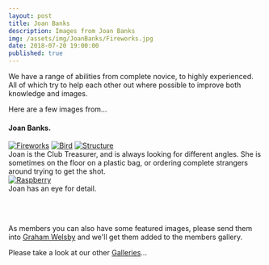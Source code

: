 ```yaml
---
layout: post
title: Joan Banks
description: Images from Joan Banks
img: /assets/img/JoanBanks/Fireworks.jpg
date: 2018-07-20 19:00:00
published: true
---
```


We have a range of abilities from complete novice, to highly experienced. All of which try to help each other out where possible to improve both knowledge and images.

Here are a few images from...

#### Joan Banks.

<div class="lightboxgallery-gallery">
	<div class="img_row">
		<a class="lightboxgallery-gallery-item" href="{{ site.baseurl }}/assets/img/JoanBanks/Fireworks.jpg" target="_blank" data-title="Joan Banks" data-alt="Joan Banks">
			<img class="col one" src="{{ site.baseurl }}/assets/img/JoanBanks/Fireworks.jpg" alt="Fireworks" title="Fireworks"/></a>
		<a class="lightboxgallery-gallery-item" href="{{ site.baseurl }}/assets/img/JoanBanks/Bird.jpg" target="_blank" data-title="Joan Banks" data-alt="Joan Banks">
			<img class="col one" src="{{ site.baseurl }}/assets/img/JoanBanks/Bird.jpg" alt="Bird" title="Bird"/></a>
		<a class="lightboxgallery-gallery-item" href="{{ site.baseurl }}/assets/img/JoanBanks/Structure.jpg" target="_blank" data-title="Joan Banks" data-alt="Joan Banks">
			<img class="col one" src="{{ site.baseurl }}/assets/img/JoanBanks/Structure.jpg" alt="Structure" title="Structure"/></a>
	</div>
	<div class="col three caption">
		Joan is the Club Treasurer, and is always looking for different angles. She is sometimes on the floor on a plastic bag, or ordering complete strangers around trying to get the shot.
	</div>
	<div class="img_row">
		<a class="lightboxgallery-gallery-item" href="{{ site.baseurl }}/assets/img/JoanBanks/Raspberry.jpg" target="_blank" data-title="Joan Banks" data-alt="Joan Banks">
			<img class="col three" src="{{ site.baseurl }}/assets/img/JoanBanks/Raspberry.jpg" alt="Raspberry" title="Raspberry"/></a>
	</div>
	<div class="col three caption">
		Joan has an eye for detail. 
	</div>
</div>

<br><br>

As members you can also have some featured images, please send them into <a href="mailto:grahamwelsby@gmail.com">Graham Welsby</a> and we'll get them added to the members gallery.

Please take a look at our other <a href="{{ site.baseurl }}/gallery/">Galleries</a>...